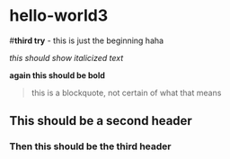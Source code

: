 # hello-world3
#**third try** - this is just the beginning haha

*this should show italicized text*

**again this should be bold**

>this is a blockquote, not certain of what that means

## This should be a second header

### Then this should be the third header
